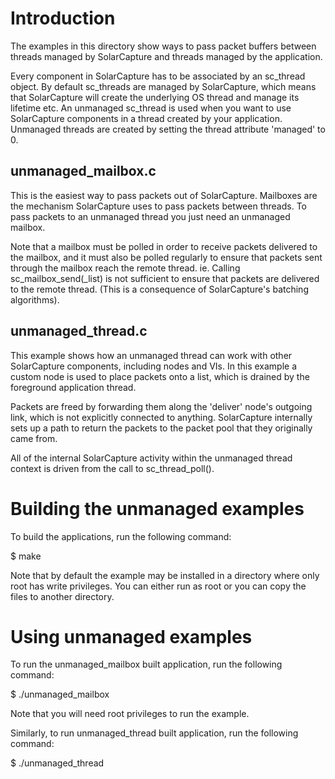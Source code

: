 
Introduction
============

 The examples in this directory show ways to pass packet buffers between
 threads managed by SolarCapture and threads managed by the application.

 Every component in SolarCapture has to be associated by an sc_thread
 object.  By default sc_threads are managed by SolarCapture, which means
 that SolarCapture will create the underlying OS thread and manage its
 lifetime etc.  An unmanaged sc_thread is used when you want to use
 SolarCapture components in a thread created by your application.
 Unmanaged threads are created by setting the thread attribute 'managed' to
 0.


unmanaged_mailbox.c
-------------------

 This is the easiest way to pass packets out of SolarCapture.  Mailboxes
 are the mechanism SolarCapture uses to pass packets between threads.  To
 pass packets to an unmanaged thread you just need an unmanaged mailbox.

 Note that a mailbox must be polled in order to receive packets delivered
 to the mailbox, and it must also be polled regularly to ensure that
 packets sent through the mailbox reach the remote thread.  ie. Calling
 sc_mailbox_send(_list) is not sufficient to ensure that packets are
 delivered to the remote thread.  (This is a consequence of SolarCapture's
 batching algorithms).


unmanaged_thread.c
------------------

 This example shows how an unmanaged thread can work with other
 SolarCapture components, including nodes and VIs.  In this example a
 custom node is used to place packets onto a list, which is drained by the
 foreground application thread.

 Packets are freed by forwarding them along the 'deliver' node's outgoing
 link, which is not explicitly connected to anything.  SolarCapture
 internally sets up a path to return the packets to the packet pool that
 they originally came from.

 All of the internal SolarCapture activity within the unmanaged thread
 context is driven from the call to sc_thread_poll().


Building the unmanaged examples
========================================

 To build the applications, run the following command:

   $ make

 Note that by default the example may be installed in a directory
 where only root has write privileges.  You can either run as root or
 you can copy the files to another directory.


Using unmanaged examples
=========================

 To run the unmanaged_mailbox built application, run the following command:

 $ ./unmanaged_mailbox <intf>

 Note that you will need root privileges to run the example.

 Similarly, to run unmanaged_thread built application,
 run the following command:

 $ ./unmanaged_thread <intf>
